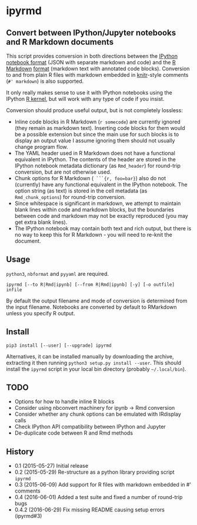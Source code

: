 ipyrmd
======

Convert between IPython/Jupyter notebooks and R Markdown documents
------------------------------------------------------------------

This script provides conversion in both directions between the [IPython](https://github.com/ipython/ipython) [notebook format](https://ipython.org/ipython-doc/3/notebook/nbformat.html) (JSON with separate markdown and code) and the [R Markdown](https://github.com/rstudio/rmarkdown) [format](http://rmarkdown.rstudio.com) (markdown text with annotated code blocks). Conversion to and from plain R files with markdown embedded in [knitr](http://yihui.name/knitr/)-style comments (`#' markdown`) is also supported.

It only really makes sense to use it with IPython notebooks using the IPython [R kernel](http://github.com/IRkernel/IRkernel), but will work with any type of code if you insist.

Conversion should produce useful output, but is not completely lossless:

 * Inline code blocks in R Markdown (`r somecode`) are currently ignored (they remain as markdown text). Inserting code blocks for them would be a possible extension but since the main use for such blocks is to display an output value I assume ignoring them should not usually change program flow.
 * The YAML header used in R Markdown does not have a functional equivalent in IPython. The contents of the header are stored in the IPython notebook metadata dictionary (as `Rmd_header`) for round-trip conversion, but are not otherwise used.
 * Chunk options for R Markdown (```` ```{r, foo=bar}````) also do not (currently) have any functional equivalent in the IPython notebook. The option string (as text) is stored in the cell metadata (as `Rmd_chunk_options`) for round-trip conversion.
 * Since whitespace is significant in markdown, we attempt to maintain blank lines within code and markdown blocks, but the boundaries between code and markdown may not be exactly reproduced (you may get extra blank lines).
 * The IPython notebook may contain both text and rich output, but there is no way to keep this for R Markdown - you will need to re-knit the document.

Usage
-----

`python3`, `nbformat` and `pyyaml` are required.

    ipyrmd [--to R|Rmd|ipynb] [--from R|Rmd|ipynb] [-y] [-o outfile] infile

By default the output filename and mode of conversion is determined from the input filename. Notebooks are converted by default to RMarkdown unless you specify R output.

Install
-------

    pip3 install [--user] [--upgrade] ipyrmd

Alternatives, it can be installed manually by downloading the archive, extracting it then running `python3 setup.py install --user`. This should install the `ipyrmd` script in your local bin directory (probably `~/.local/bin`).

TODO
----

 * Options for how to handle inline R blocks
 * Consider using nbconvert machinery for ipynb -> Rmd conversion
 * Consider whether any chunk options can be emulated with IRdisplay calls
 * Check IPython API compatibility between IPython and Jupyter
 * De-duplicate code between R and Rmd methods

History
-------

 *  0.1 (2015-05-27) Initial release
 *  0.2 (2015-05-29) Re-structure as a python library providing script `ipyrmd`
 *  0.3 (2015-06-09) Add support for R files with markdown embedded in #' comments
 *  0.4 (2016-06-01) Added a test suite and fixed a number of round-trip bugs
 *  0.4.2 (2016-06-29) Fix missing README causing setup errors (ipyrmd#3)
